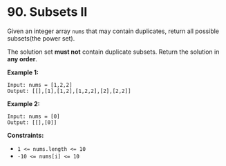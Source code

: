 # 90. Subsets II

Given an integer array `nums` that may contain duplicates, return all possible
subsets(the power set).

The solution set **must not** contain duplicate subsets. Return the solution in **any order**.


**Example 1:**
```
Input: nums = [1,2,2]
Output: [[],[1],[1,2],[1,2,2],[2],[2,2]]
```

**Example 2:**
```
Input: nums = [0]
Output: [[],[0]]
```

**Constraints:**

- `1 <= nums.length <= 10`
- `-10 <= nums[i] <= 10`